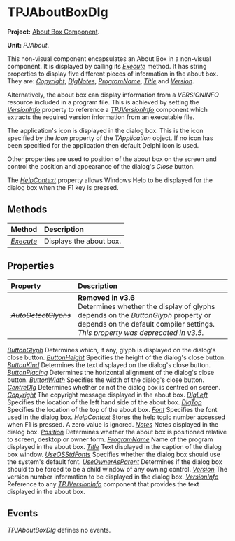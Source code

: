 <a href='Hidden comment: 
$Rev$
$Date$
'></a>

# TPJAboutBoxDlg #

**Project:** [About Box Component](AboutBoxComponent.md).

**Unit:** _PJAbout_.

This non-visual component encapsulates an About Box in a non-visual component. It is displayed by calling its _[Execute](TPJAboutBoxDlgExecute.md)_ method. It has string properties to display five different pieces of information in the about box. They are: _[Copyright](TPJAboutBoxDlgCopyright.md)_, _[DlgNotes](TPJAboutBoxDlgNotes.md)_, _[ProgramName](TPJAboutBoxDlgProgramName.md)_, _[Title](TPJAboutBoxDlgTitle.md)_ and _[Version](TPJAboutBoxDlgVersion.md)_.

Alternatively, the about box can display information from a _VERSIONINFO_ resource included in a program file. This is achieved by setting the _[VersionInfo](TPJAboutBoxDlgVersionInfo.md)_ property to reference a _[TPJVersionInfo](TPJVersionInfo.md)_ component which extracts the required version information from an executable file.

The application's icon is displayed in the dialog box. This is the icon specified by the _Icon_ property of the _TApplication_ object. If no icon has been specified for the application then default Delphi icon is used.

Other properties are used to position of the about box on the screen and control the position and appearance of the dialog's _Close_ button.

The _[HelpContext](TPJAboutBoxDlgHelpContext.md)_ property allows Windows Help to be displayed for the dialog box when the F1 key is pressed.

## Methods ##

| **Method** | **Description** |
|:-----------|:----------------|
| _[Execute](TPJAboutBoxDlgExecute.md)_ | Displays the about box. |

## Properties ##

| **Property** | **Description** |
|:-------------|:----------------|
| _~~AutoDetectGlyphs~~_ | **Removed in v3.6**<br>Determines whether the display of glyphs depends on the <i>ButtonGlyph</i> property or depends on the default compiler settings.<br><i>This property was deprecated in v3.5.</i> <br>
<tr><td> <i><a href='TPJAboutBoxDlgButtonGlyph.md'>ButtonGlyph</a></i> </td><td> Determines which, if any, glyph is displayed on the dialog's close button. </td></tr>
<tr><td> <i><a href='TPJAboutBoxDlgButtonHeight.md'>ButtonHeight</a></i> </td><td> Specifies the height of the dialog's close button. </td></tr>
<tr><td> <i><a href='TPJAboutBoxDlgButtonKind.md'>ButtonKind</a></i> </td><td> Determines the text displayed on the dialog's close button. </td></tr>
<tr><td> <i><a href='TPJAboutBoxDlgButtonPlacing.md'>ButtonPlacing</a></i> </td><td> Determines the horizontal alignment of the dialog's close button. </td></tr>
<tr><td> <i><a href='TPJAboutBoxDlgButtonWidth.md'>ButtonWidth</a></i> </td><td> Specifies the width of the dialog's close button. </td></tr>
<tr><td> <i><a href='TPJAboutBoxDlgCentreDlg.md'>CentreDlg</a></i> </td><td> Determines whether or not the dialog box is centred on screen. </td></tr>
<tr><td> <i><a href='TPJAboutBoxDlgCopyright.md'>Copyright</a></i> </td><td> The copyright message displayed in the about box. </td></tr>
<tr><td> <i><a href='TPJAboutBoxDlgDlgLeft.md'>DlgLeft</a></i> </td><td> Specifies the location of the left hand side of the about box. </td></tr>
<tr><td> <i><a href='TPJAboutBoxDlgDlgTop.md'>DlgTop</a></i> </td><td> Specifies the location of the top of the about box. </td></tr>
<tr><td> <i><a href='TPJAboutBoxDlgFont.md'>Font</a></i> </td><td> Specifies the font used in the dialog box. </td></tr>
<tr><td> <i><a href='TPJAboutBoxDlgHelpContext.md'>HelpContext</a></i> </td><td> Stores the help topic number accessed when F1 is pressed. A zero value is ignored. </td></tr>
<tr><td> <i><a href='TPJAboutBoxDlgNotes.md'>Notes</a></i> </td><td> Notes displayed in the dialog box. </td></tr>
<tr><td> <i><a href='TPJAboutBoxDlgPosition.md'>Position</a></i> </td><td> Determines whether the about box is positioned relative to screen, desktop or owner form. </td></tr>
<tr><td> <i><a href='TPJAboutBoxDlgProgramName.md'>ProgramName</a></i> </td><td> Name of the program displayed in the about box. </td></tr>
<tr><td> <i><a href='TPJAboutBoxDlgTitle.md'>Title</a></i> </td><td> Text displayed in the caption of the dialog box window. </td></tr>
<tr><td> <i><a href='TPJAboutBoxDlgUseOSStdFonts.md'>UseOSStdFonts</a></i> </td><td> Specifies whether the dialog box should use the system's default font. </td></tr>
<tr><td> <i><a href='TPJAboutBoxDlgUseOwnerAsParent.md'>UseOwnerAsParent</a></i> </td><td> Determines if the dialog box should to be forced to be a child window of any owning control. </td></tr>
<tr><td> <i><a href='TPJAboutBoxDlgVersion.md'>Version</a></i> </td><td> The version number information to be displayed in the dialog box. </td></tr>
<tr><td> <i><a href='TPJAboutBoxDlgVersionInfo.md'>VersionInfo</a></i> </td><td> Reference to any <i><a href='TPJVersionInfo.md'>TPJVersionInfo</a></i> component that provides the text displayed in the about box. </td></tr></tbody></table>

## Events ##

_TPJAboutBoxDlg_ defines no events.